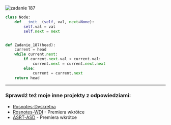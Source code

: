 <picture>
  <source srcset="../../srt/zbior_zadan/187.png" media="(prefers-color-scheme: light)">
  <source srcset="../../srt/zbior_zadan/black_187.png" media="(prefers-color-scheme: dark)">
  <img src="../../srt/zbior_zadan/black_187.png" alt="zadanie 187">
</picture>

```python
class Node:
    def __init__(self, val, next=None):
        self.val = val
        self.next = next


def Zadanie_187(head):
    current = head
    while current.next:
        if current.next.val < current.val:
            current.next = current.next.next
        else:
            current = current.next
    return head
```

---
### Sprawdź też moje inne projekty z odpowiedziami:
- [Rosnotes-Dyskretna](https://github.com/kamilGie/Rosnotes-Dyskretna)
- [Rosnotes-WDI](https://github.com/kamilGie/Rosnotes-WDI) - Premiera wkrótce
- [ASRT-ASD](https://github.com/kamilGie/Rosnotes-Dyskretna) - Premiera wkrótce
